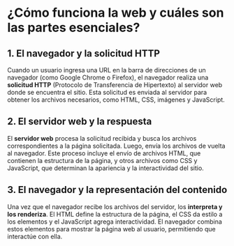 # ¿Cómo funciona la web y cuáles son las partes esenciales?

## 1. El navegador y la solicitud HTTP

Cuando un usuario ingresa una URL en la barra de direcciones de un navegador (como Google Chrome o Firefox), el navegador realiza una **solicitud HTTP** (Protocolo de Transferencia de Hipertexto) al servidor web donde se encuentra el sitio. Esta solicitud es enviada al servidor para obtener los archivos necesarios, como HTML, CSS, imágenes y JavaScript.

## 2. El servidor web y la respuesta

El **servidor web** procesa la solicitud recibida y busca los archivos correspondientes a la página solicitada. Luego, envía los archivos de vuelta al navegador. Este proceso incluye el envío de archivos HTML, que contienen la estructura de la página, y otros archivos como CSS y JavaScript, que determinan la apariencia y la interactividad del sitio.

## 3. El navegador y la representación del contenido

Una vez que el navegador recibe los archivos del servidor, los **interpreta y los renderiza**. El HTML define la estructura de la página, el CSS da estilo a los elementos y el JavaScript agrega interactividad. El navegador combina estos elementos para mostrar la página web al usuario, permitiendo que interactúe con ella.
